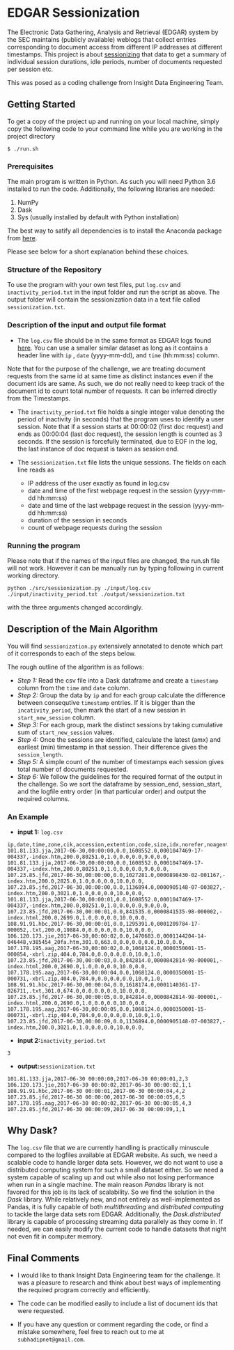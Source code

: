 # EDGAR Sessionization

The Electronic Data Gathering, Analysis and Retrieval (EDGAR) system by the SEC maintains (publicly available) weblogs that collect entries corresponding to document access from different IP addresses at different timestamps. This project is about [sessionizing](https://www.wikiwand.com/en/Session_(web_analytics)) that data to get a summary of individual session durations, idle periods, number of documents requested per session etc.

This was posed as a coding challenge from Insight Data Engineering Team.

## Getting Started

To get a copy of the project up and running on your local machine, simply copy the following code to your command line while you are working in the project directory

```
$ ./run.sh
```

### Prerequisites

The main program is written in Python. As such you will need Python 3.6 installed to run the code. Additionally, the following libraries are needed:

1. NumPy
2. Dask
3. Sys (usually installed by default with Python installation)

The best way to satify all dependencies is to install the Anaconda package from [here](https://anaconda.org/).

Please see below for a short explanation behind these choices.

### Structure of the Repository

To use the program with your own test files, put `log.csv` and `inactivity_period.txt` in the input folder and run the script as above. The output folder will contain the sessionization data in a text file called `sessionization.txt`.

### Description of the input and output file format

+ The `log.csv` file should be in the same format as EDGAR logs found [here](https://www.sec.gov/dera/data/edgar-log-file-data-set.html). You can use a smaller similar dataset as long as it contains a header line with `ip` , `date` (yyyy-mm-dd), and `time` (hh:mm:ss) column.

Note that for the purpose of the challenge, we are treating document requests from the same id at same time as distinct instances even if the document ids are same. As such, we do not really need to keep track of the document id to count total number of requests. It can be inferred directly from the Timestamps.

+ The `inactivity_period.txt` file holds a single integer value denoting the period of inactivity (in seconds) that the program uses to identify a user session. Note that if a session starts at 00:00:02 (first doc request) and ends as 00:00:04 (last doc request), the session length is counted as 3 seconds. If the session is forcefully terminated, due to EOF in the log, the last instance of doc request is taken as session end.

+ The `sessionization.txt` file lists the unique sessions. The fields on each line reads as
  - IP address of the user exactly as found in log.csv
  - date and time of the first webpage request in the session (yyyy-mm-dd hh:mm:ss)
  - date and time of the last webpage request in the session (yyyy-mm-dd hh:mm:ss)
  - duration of the session in seconds
  - count of webpage requests during the session
  
### Running the program

Please note that if the names of the input files are changed, the run.sh file will not work. However it can be manually run by typing following in current working directory.

```
python ./src/sessionization.py ./input/log.csv ./input/inactivity_period.txt ./output/sessionization.txt
```

with the three arguments changed accordingly.

## Description of the Main Algorithm
You will find `sessionization.py` extensively annotated to denote which part of it corresponds to each of the steps below. 

The rough outline of the algorithm is as follows:

+ *Step 1:* Read the csv file into a Dask dataframe and create a `timestamp` column from the `time` and `date` column.
+ *Step 2:* Group the data by `ip` and for each group calculate the difference between consequtive `timestamp` entries. If it is bigger than the `incativity_period`, then mark the start of a new session in `start_new_session` column. 
+ *Step 3:* For each group, mark the distinct sessions by taking cumulative sum of `start_new_session` values. 
+ *Step 4:* Once the sessions are identified, calculate the latest (amx) and earliest (min) timestamp in that session. Their difference gives the `session_length`.
+ *Step 5:* A simple count of the number of timestamps each session gives total number of documents requested.
+ *Step 6:* We follow the guidelines for the required format of the output in the challenge. So we sort the dataframe by session_end, session_start, and the logfile entry order (in that particular order) and output the required columns.


### An Example
+ __input 1:__ `log.csv`

```
ip,date,time,zone,cik,accession,extention,code,size,idx,norefer,noagent,find,crawler,browser
101.81.133.jja,2017-06-30,00:00:00,0.0,1608552.0,0001047469-17-004337,-index.htm,200.0,80251.0,1.0,0.0,0.0,9.0,0.0,
101.81.133.jja,2017-06-30,00:00:00,0.0,1608552.0,0001047469-17-004337,-index.htm,200.0,80251.0,1.0,0.0,0.0,9.0,0.0,
107.23.85.jfd,2017-06-30,00:00:00,0.0,1027281.0,0000898430-02-001167,-index.htm,200.0,2825.0,1.0,0.0,0.0,10.0,0.0,
107.23.85.jfd,2017-06-30,00:00:00,0.0,1136894.0,0000905148-07-003827,-index.htm,200.0,3021.0,1.0,0.0,0.0,10.0,0.0,
101.81.133.jja,2017-06-30,00:00:01,0.0,1608552.0,0001047469-17-004337,-index.htm,200.0,80251.0,1.0,0.0,0.0,9.0,0.0,
107.23.85.jfd,2017-06-30,00:00:01,0.0,841535.0,0000841535-98-000002,-index.html,200.0,2699.0,1.0,0.0,0.0,10.0,0.0,
108.91.91.hbc,2017-06-30,00:00:01,0.0,1295391.0,0001209784-17-000052,.txt,200.0,19884.0,0.0,0.0,0.0,10.0,0.0,
106.120.173.jie,2017-06-30,00:00:02,0.0,1470683.0,0001144204-14-046448,v385454_20fa.htm,301.0,663.0,0.0,0.0,0.0,10.0,0.0,
107.178.195.aag,2017-06-30,00:00:02,0.0,1068124.0,0000350001-15-000854,-xbrl.zip,404.0,784.0,0.0,0.0,0.0,10.0,1.0,
107.23.85.jfd,2017-06-30,00:00:03,0.0,842814.0,0000842814-98-000001,-index.html,200.0,2690.0,1.0,0.0,0.0,10.0,0.0,
107.178.195.aag,2017-06-30,00:00:04,0.0,1068124.0,0000350001-15-000731,-xbrl.zip,404.0,784.0,0.0,0.0,0.0,10.0,1.0,
108.91.91.hbc,2017-06-30,00:00:04,0.0,1618174.0,0001140361-17-026711,.txt,301.0,674.0,0.0,0.0,0.0,10.0,0.0,
107.23.85.jfd,2017-06-30,00:00:05,0.0,842814.0,0000842814-98-000001,-index.html,200.0,2690.0,1.0,0.0,0.0,10.0,0.0,
107.178.195.aag,2017-06-30,00:00:05,0.0,1068124.0,0000350001-15-000731,-xbrl.zip,404.0,784.0,0.0,0.0,0.0,10.0,1.0,
107.23.85.jfd,2017-06-30,00:00:09,0.0,1136894.0,0000905148-07-003827,-index.htm,200.0,3021.0,1.0,0.0,0.0,10.0,0.0,
```

+ __input 2:__`inactivity_period.txt`

```
3
```

+ __output:__`sessionization.txt`

```
101.81.133.jja,2017-06-30 00:00:00,2017-06-30 00:00:01,2,3
106.120.173.jie,2017-06-30 00:00:02,2017-06-30 00:00:02,1,1
108.91.91.hbc,2017-06-30 00:00:01,2017-06-30 00:00:04,4,2
107.23.85.jfd,2017-06-30 00:00:00,2017-06-30 00:00:05,6,5
107.178.195.aag,2017-06-30 00:00:02,2017-06-30 00:00:05,4,3
107.23.85.jfd,2017-06-30 00:00:09,2017-06-30 00:00:09,1,1
```

## Why Dask?

 The `log.csv` file that we are currently handling is practically minuscule compared to the logfiles available at EDGAR website. As such, we need a scalable code to handle larger data sets. However, we do not want to use a distributed computing system for such a small dataset either. So we need a system capable of scaling up and out while also not losing performance when run in a single machine. The main reason *Pandas* library is not favored for this job is its lack of scalability. So we find the solution in the *Dask* library. While relatively new, and not entirely as well-implemented as Pandas, it is fully capable of both *multithreading* and *distributed computing* to tackle the large data sets rom EDGAR. Additionally, the *Dask.distributed* library is capable of processing streaming data parallely as they come in. If needed, we can easily modify the current code to handle datasets that night not even fit in computer memory.
 
 ## Final Comments
 
 + I would like to thank Insight Data Engineering team for the challenge. It was a pleasure to research and think about best ways of implementing the required program correctly and efficiently.
 
 + The code can be modified easily to include a list of document ids that were requested. 
 
 + If you have any question or comment regarding the code, or find a mistake somewhere, feel free to reach out to me   at `subhadipnet@gmail.com`.
